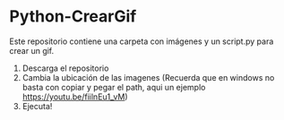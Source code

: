 # Python-CrearGif
Este repositorio contiene una carpeta con imágenes y un script.py para crear un gif.
1. Descarga el repositorio
2. Cambia la ubicación de las imagenes (Recuerda que en windows no basta con copiar y pegar el path, aqui un ejemplo https://youtu.be/fiilnEu1_vM)
3. Ejecuta!
